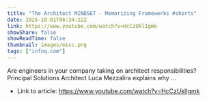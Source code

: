 ```yaml
---
title: "The Architect MINDSET - Memorizing Frameworks #shorts"
date: 2025-10-01T06:34:22Z
link: https://www.youtube.com/watch?v=HcCzUklIgmk
showShare: false
showReadTime: false
thumbnail: images/misc.png
tags: ["infoq.com"]
---
```

Are engineers in your company taking on architect responsibilities? Principal Solutions Architect Luca Mezzalira explains why ...

- Link to article: https://www.youtube.com/watch?v=HcCzUklIgmk